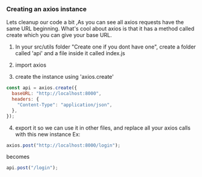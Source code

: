 ### Creating an axios instance

Lets cleanup our code a bit ,As you can see all axios requests have the same URL beginning. What's cool about axios is that it has a method called create which you can give your base URL.

1. In your src/utils folder "Create one if you dont have one", create a folder called
'api' and a file inside it called index.js

2. import axios

3. create the instance using 'axios.create'
```js
const api = axios.create({
  baseURL: "http://localhost:8000",
  headers: {
    "Content-Type": "application/json",
  },
});
```

4. export it so we can use it in other files, and replace all your axios calls with this new instance
Ex:
```js
axios.post("http://localhost:8000/login");
```
becomes
```js
api.post("/login");
```

